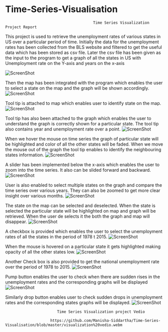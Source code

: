 # Time-Series-Visualisation
                                           Time Series Visualization Project Report

This project is used to retrieve the unemployment rates of various states in US over a particular period of time. Initially the data for the unemployment rates has been collected from the BLS website and filtered to get the useful data which has been stored as csv file. Later the csv file has been given as the input to the program to get a graph of all the states in US with Unemployment rate on the Y-axis and years on the x-axis

![ScreenShot](https://github.com/Manisha-Siddartha/Time-Series-Visualisation/blob/master/pro1.png)

Then the map has been integrated with the program which enables the user to select a state on the map and the graph will be shown accordingly.  
![ScreenShot](https://github.com/Manisha-Siddartha/Time-Series-Visualisation/blob/master/pro2.png)

Tool tip is attached to map which enables user to identify state on the map.
![ScreenShot](https://github.com/Manisha-Siddartha/Time-Series-Visualisation/blob/master/pro3.png)

Tool tip has also been attached to the graph which enables the user to understand the graph is correctly shown for a particular state. The tool tip also contains year and unemployment rate over a point.
![ScreenShot](https://github.com/Manisha-Siddartha/Time-Series-Visualisation/blob/master/pro4.png)

When we hover the mouse on time series the graph of particular state will be highlighted and color of all the other states will be faded. When we move the mouse out of the graph the tool tip enables to identify the neighbouring states information.
![ScreenShot](https://github.com/Manisha-Siddartha/Time-Series-Visualisation/blob/master/pro5.png)

A slider has been implemented below the x-axis which enables the user to zoom into the time series. It also can be slided forward and backward.
![ScreenShot](https://github.com/Manisha-Siddartha/Time-Series-Visualisation/blob/master/pro6.png)

User is also enabled to select multiple states on the graph and compare the time series over various years. They can also be zoomed to get more clear insight over various months.
![ScreenShot](https://github.com/Manisha-Siddartha/Time-Series-Visualisation/blob/master/pro7.png)

The state on the map can be selected and deselected. When the state is selected the particular state will be highlighted on map and graph will be retrieved. When the user de selects it the both the graph and map will disappear.
![ScreenShot](https://github.com/Manisha-Siddartha/Time-Series-Visualisation/blob/master/pro8.png)

A checkbox is provided which enables the user to select the unemployment rates of all the states in the period of 1978 t 2015.
![ScreenShot](https://github.com/Manisha-Siddartha/Time-Series-Visualisation/blob/master/pro9.png)

When the mouse is hovered on a particular state it gets highlighted making opacity of all the other states low. 
![ScreenShot](https://github.com/Manisha-Siddartha/Time-Series-Visualisation/blob/master/pro10.png)

Another Check box is also provided to get the national unemployment rate over the period of 1978 to 2015.
![ScreenShot](https://github.com/Manisha-Siddartha/Time-Series-Visualisation/blob/master/pro11.png)

Pump button enables the user to check when there are sudden rises in the unemployment rates and the corresponding graphs will be displayed
![ScreenShot](https://github.com/Manisha-Siddartha/Time-Series-Visualisation/blob/master/pro12.png)

Similarly drop button enables user to check sudden drops in unemployment rates and the corresponding states graphs will be displayed.
![ScreenShot](https://github.com/Manisha-Siddartha/Time-Series-Visualisation/blob/master/pro13.png)

                           Time Series Visualization project Vedio
                           
                        https://github.com/Manisha-Siddartha/Time-Series-Visualisation/blob/master/visualization%20vedio.webm
